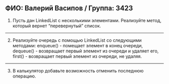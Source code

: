 ФИО: Валерий Васипов / Группа: 3423  
---
1. Пусть дан LinkedList с несколькими элементами. Реализуйте метод, который вернет “перевернутый” список.
---
2. Реализуйте очередь с помощью LinkedList со следующими методами: enqueue() - помещает элемент в конец очереди, dequeue() - возвращает первый элемент из очереди и удаляет его, first() - возвращает первый элемент из очереди, не удаляя.
---
3. В калькулятор добавьте возможность отменить последнюю операцию.
